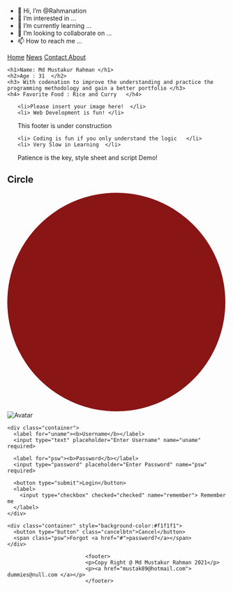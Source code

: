 - 👋 Hi, I’m @Rahmanation
- 👀 I’m interested in ...
- 🌱 I’m currently learning ...
- 💞️ I’m looking to collaborate on ...
- 📫 How to reach me ...

<!---
Rahmanation/Rahmanation is a ✨ special ✨ repository because its `README.md` (this file) appears on your GitHub profile.
You can click the Preview link to take a look at your changes.
--->
<!DOCTYPE html>
<html lang="en">
<head>
    <meta charset="UTF-8">
    <meta http-equiv="X-UA-Compatible" content="IE=edge">
    <meta name="viewport" content="width=device-width, initial-scale=1.0">
    <title> Digital Clock Using JavaScript </title>
</head>
<body>
  <div id = "digital-clock"> </div>
 <script src = "script.js"> </script>

 <div class="topnav">
  <a class="active" href="#home">Home</a>
  <a href="#news">News</a>
  <a href="#contact">Contact </a>
  <a href="#about">About </a>
</div> 
    
    <h1>Name: Md Mustakur Rahman </h1>
    <h2>Age : 31  </h2>
    <h3> With codenation to improve the understanding and practice the programming methodology and gain a better portfolio </h3>
    <h4> Favorite Food : Rice and Curry   </h4>
    
    
<ul>

    <li>Please insert your image here!  </li>
    <li> Web Development is fun! </li>
</ul>
<ul>
    This footer is under construction 
</ul>

  <ul>

    <li> Coding is fun if you only understand the logic   </li>
    <li> Very Slow in Learning  </li>
</ul>
<ul>
    Patience is the key, style sheet and script Demo! 
</ul>
<style>
  .circle {
    height: 500px;
    width: 500px;
    background-color: #891515;
    border-radius: 50%;
  }

  .topnav {
  background-color: #333;
  overflow: hidden;
}

/* Style the links inside the navigation bar */
.topnav a {
  float: left;
  color: #f2f2f2;
  text-align: center;
  padding: 14px 16px;
  text-decoration: none;
  font-size: 17px;
}

/* Change the color of links on hover */
.topnav a:hover {
  background-color: #ddd;
  color: black;
}

/* Add a color to the active/current link */
.topnav a.active {
  background-color: #04AA6D;
  color: white;
}


</style>
<SCRIPT LANGUAGE="JavaScript1.2"><!--
  colors = new Array("orange","orange","white","orange","white","yellow","orange","white")
  
  colorIndex = 0
  
  function changeColor() {
   document.bgColor = colors[colorIndex]
   colorIndex = (colorIndex + 1) % colors.length
  }
  
  function startColorChange() {
   setInterval("changeColor()",3000)
  }
  
  window.onload = startColorChange
 


  
  // --></SCRIPT>
  </head>



  
  <body>
  
  <h2>Circle </h2>
  <div class="circle"></div>

  <form action="action_page.php" method="post">
    <div class="imgcontainer">
      <img src="img_avatar2.png" alt="Avatar" class="avatar">
    </div>
  
    <div class="container">
      <label for="uname"><b>Username</b></label>
      <input type="text" placeholder="Enter Username" name="uname" required>
  
      <label for="psw"><b>Password</b></label>
      <input type="password" placeholder="Enter Password" name="psw" required>
  
      <button type="submit">Login</button>
      <label>
        <input type="checkbox" checked="checked" name="remember"> Remember me
      </label>
    </div>
  
    <div class="container" style="background-color:#f1f1f1">
      <button type="button" class="cancelbtn">Cancel</button>
      <span class="psw">Forgot <a href="#">password?</a></span>
    </div>
  </form> 

                             <footer>
                             <p>Copy Right @ Md Mustakur Rahman 2021</p>
                             <p><a href="mustak89@hotmail.com"> dummies@null.com </a></p>
                             </footer> 
                            
    
</html>
